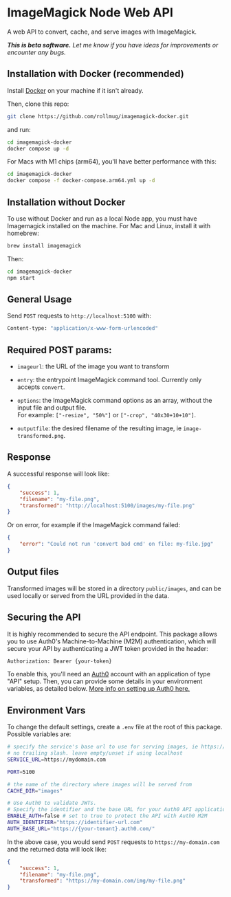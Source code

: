 # ImageMagick Node Web API

A web API to convert, cache, and serve images with ImageMagick.

_**This is beta software.** Let me know if you have ideas for improvements or encounter any bugs._

## Installation with Docker (recommended)

Install [Docker](https://www.docker.com) on your machine if it isn't already.

Then, clone this repo:

```sh
git clone https://github.com/rollmug/imagemagick-docker.git
```

and run:

```sh
cd imagemagick-docker
docker compose up -d
```

For Macs with M1 chips (arm64), you'll have better performance with this:

```sh
cd imagemagick-docker
docker compose -f docker-compose.arm64.yml up -d
```

## Installation without Docker

To use without Docker and run as a local Node app, you must have Imagemagick installed on the machine. For Mac and Linux, install it with homebrew:

```sh
brew install imagemagick
```

Then: 

```sh
cd imagemagick-docker
npm start
```

## General Usage

Send `POST` requests to `http://localhost:5100` with:

```sh
Content-type: "application/x-www-form-urlencoded"
```

## Required POST params:

- `imageurl`: the URL of the image you want to transform

- `entry`: the entrypoint ImageMagick command tool. Currently only accepts `convert`.

- `options`: the ImageMagick command options as an array, without the input file and output file.  
For example: `["-resize", "50%"]` or `["-crop", "40x30+10+10"]`.

- `outputfile`: the desired filename of the resulting image, ie `image-transformed.png`.

## Response

A successful response will look like:

```json
{
    "success": 1,
    "filename": "my-file.png",
    "transformed": "http://localhost:5100/images/my-file.png"
}
```

Or on error, for example if the ImageMagick command failed:

```json
{
    "error": "Could not run 'convert bad cmd' on file: my-file.jpg"
}
```

## Output files

Transformed images will be stored in a directory `public/images`, and can be used locally or served from the URL provided in the data.

## Securing the API

It is highly recommended to secure the API endpoint. This package allows you to use Auth0's Machine-to-Machine (M2M) authentication, which will secure your API by authenticating a JWT token provided in the header:

```sh
Authorization: Bearer {your-token}
```

To enable this, you'll need an [Auth0](https://auth0.com) account with an application of type "API" setup. Then, you can provide some details in your environment variables, as detailed below. [More info on setting up Auth0 here.](https://javascript.plainenglish.io/securing-a-node-js-api-with-auth0-7785a8f2c8e3)

## Environment Vars

To change the default settings, create a `.env` file at the root of this package. Possible variables are:

```sh
# specify the service's base url to use for serving images, ie https://domain.com
# no trailing slash. leave empty/unset if using localhost
SERVICE_URL=https://mydomain.com

PORT=5100

# the name of the directory where images will be served from
CACHE_DIR="images"

# Use Auth0 to validate JWTs. 
# Specify the identifier and the base URL for your Auth0 API application
ENABLE_AUTH=false # set to true to protect the API with Auth0 M2M
AUTH_IDENTIFIER="https://identifier-url.com"
AUTH_BASE_URL="https://{your-tenant}.auth0.com/"
```

In the above case, you would send `POST` requests to `https://my-domain.com` and the returned data will look like:

```json
{
    "success": 1,
    "filename": "my-file.png",
    "transformed": "https://my-domain.com/img/my-file.png"
}
```
